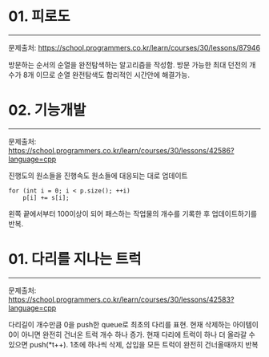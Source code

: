 # 01. 피로도 #
-------------------
문제출처: https://school.programmers.co.kr/learn/courses/30/lessons/87946

방문하는 순서의 순열을 완전탐색하는 알고리즘을 작성함.
방문 가능한 최대 던전의 개수가 8개 이므로 순열 완전탐색도 합리적인 시간안에 해결가능.

# 02. 기능개발 #
-------------------
문제출처: https://school.programmers.co.kr/learn/courses/30/lessons/42586?language=cpp

진행도의 원소들을 진행속도 원소들에 대응되는 대로 업데이트
```
for (int i = 0; i < p.size(); ++i)
    p[i] += s[i];
```
왼쪽 끝에서부터 100이상이 되어 패스하는 작업물의 개수를 기록한 후 업데이트하기를 반복.

# 01. 다리를 지나는 트럭 #
-------------------
문제출처: https://school.programmers.co.kr/learn/courses/30/lessons/42583?language=cpp

다리길이 개수만큼 0을 push한 queue로 최초의 다리를 표현.
현재 삭제하는 아이템이 0이 아니면 완전히 건너온 트럭 개수 하나 증가.
현재 다리에 트럭이 하나 더 올라갈 수 있으면 push(*t++).
1초에 하나씩 삭제, 삽입을 모든 트럭이 완전히 건너올때까지 반복